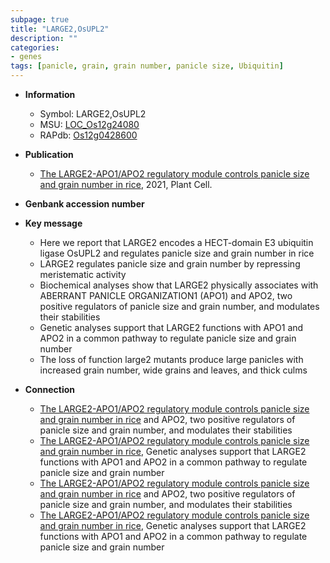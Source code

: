 ```yaml
---
subpage: true
title: "LARGE2,OsUPL2"
description: ""
categories:
- genes
tags: [panicle, grain, grain number, panicle size, Ubiquitin]
---
```


* **Information**  
    + Symbol: LARGE2,OsUPL2  
    + MSU: [LOC_Os12g24080](http://rice.plantbiology.msu.edu/cgi-bin/ORF_infopage.cgi?orf=LOC_Os12g24080)  
    + RAPdb: [Os12g0428600](http://rapdb.dna.affrc.go.jp/viewer/gbrowse_details/irgsp1?name=Os12g0428600)  

* **Publication**  
    + [The LARGE2-APO1/APO2 regulatory module controls panicle size and grain number in rice](http://www.ncbi.nlm.nih.gov/pubmed?term=The+LARGE2-APO1/APO2+regulatory+module+controls+panicle+size+and+grain+number+in+rice%5BTitle%5D), 2021, Plant Cell.

* **Genbank accession number**  

* **Key message**  
    + Here we report that LARGE2 encodes a HECT-domain E3 ubiquitin ligase OsUPL2 and regulates panicle size and grain number in rice
    + LARGE2 regulates panicle size and grain number by repressing meristematic activity
    + Biochemical analyses show that LARGE2 physically associates with ABERRANT PANICLE ORGANIZATION1 (APO1) and APO2, two positive regulators of panicle size and grain number, and modulates their stabilities
    + Genetic analyses support that LARGE2 functions with APO1 and APO2 in a common pathway to regulate panicle size and grain number
    + The loss of function large2 mutants produce large panicles with increased grain number, wide grains and leaves, and thick culms

* **Connection**  
    + [The LARGE2-APO1/APO2 regulatory module controls panicle size and grain number in rice](APO1) and APO2, two positive regulators of panicle size and grain number, and modulates their stabilities
    + [The LARGE2-APO1/APO2 regulatory module controls panicle size and grain number in rice](http://www.ncbi.nlm.nih.gov/pubmed?term=The+LARGE2-APO1/APO2+regulatory+module+controls+panicle+size+and+grain+number+in+rice%5BTitle%5D),  Genetic analyses support that LARGE2 functions with APO1 and APO2 in a common pathway to regulate panicle size and grain number
    + [The LARGE2-APO1/APO2 regulatory module controls panicle size and grain number in rice](APO1) and APO2, two positive regulators of panicle size and grain number, and modulates their stabilities
    + [The LARGE2-APO1/APO2 regulatory module controls panicle size and grain number in rice](http://www.ncbi.nlm.nih.gov/pubmed?term=The+LARGE2-APO1/APO2+regulatory+module+controls+panicle+size+and+grain+number+in+rice%5BTitle%5D),  Genetic analyses support that LARGE2 functions with APO1 and APO2 in a common pathway to regulate panicle size and grain number



